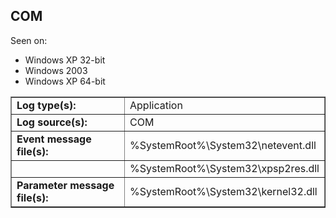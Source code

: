## COM

Seen on:
* Windows XP 32-bit
* Windows 2003
* Windows XP 64-bit

<table border="1" class="docutils">
  <tbody>
    <tr>
      <td><b>Log type(s):</b></td>
      <td>Application</td>
    </tr>
    <tr>
      <td><b>Log source(s):</b></td>
      <td>COM</td>
    </tr>
    <tr>
      <td><b>Event message file(s):</b></td>
      <td>%SystemRoot%\System32\netevent.dll</td>
    </tr>
    <tr>
      <td>&nbsp;</td>
      <td>%SystemRoot%\System32\xpsp2res.dll</td>
    </tr>
    <tr>
      <td><b>Parameter message file(s):</b></td>
      <td>%SystemRoot%\System32\kernel32.dll</td>
    </tr>
  </tbody>
</table>

&nbsp;

